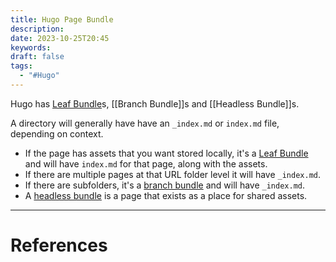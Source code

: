 ```yaml
---
title: Hugo Page Bundle
description: 
date: 2023-10-25T20:45
keywords: 
draft: false
tags:
  - "#Hugo"
---
```

Hugo has [Leaf Bundle](/study/factoids/computer/www/hugo/page-bundle/leaf-bundle)s, [[Branch Bundle]]s and [[Headless Bundle]]s.

A directory will generally have have an `_index.md` or `index.md` file, depending on context.
- If the page has assets that you want stored locally, it's a [Leaf Bundle](/study/factoids/computer/www/hugo/page-bundle/leaf-bundle) and will have `index.md` for that page, along with the assets.
- If there are multiple pages at that URL folder level it will have `_index.md`.
- If there are subfolders, it's a [branch bundle](/study/factoids/computer/www/hugo/page-bundle/branch-bundle) and will have `_index.md`.
- A [headless bundle](/study/factoids/computer/www/hugo/page-bundle/headless-bundle) is a page that exists as a place for shared assets.

---
# References
